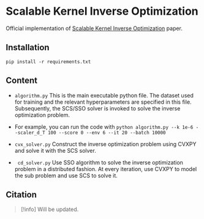 # Scalable Kernel Inverse Optimization

Official implementation of [Scalable Kernel Inverse Optimization](https://neurips.cc/virtual/2024/poster/95494) paper.

## Installation

```pip install -r requirements.txt```

## Content

-  ```algorithm.py```
This is the main executable python file. 
The dataset used for training and the relevant hyperparameters are specified in this file. 
Subsequently, the SCS/SSO solver is invoked to solve the inverse optimization problem.
* For example, you can run the code with `python algorithm.py --k 1e-6 --scaler_d_T 100 --score 0 --env 6 --it 20 --batch 10000`

- ```cvx_solver.py```
Construct the inverse optimization problem using CVXPY and solve it with the SCS solver.

- ``` cd_solver.py```
Use SSO algorithm to solve the inverse optimization problem in a distributed fashion.
At every iteration, use CVXPY to model the sub problem and use SCS to solve it.

## Citation

> [!info] Will be updated.
